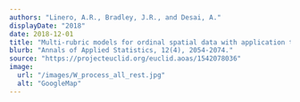 ```yaml
---
authors: "Linero, A.R., Bradley, J.R., and Desai, A."
displayDate: "2018"
date: 2018-12-01
title: "Multi-rubric models for ordinal spatial data with application to online ratings from Yelp"
blurb: "Annals of Applied Statistics, 12(4), 2054-2074."
source: "https://projecteuclid.org/euclid.aoas/1542078036"
image:
  url: "/images/W_process_all_rest.jpg"
  alt: "GoogleMap"
---
```

